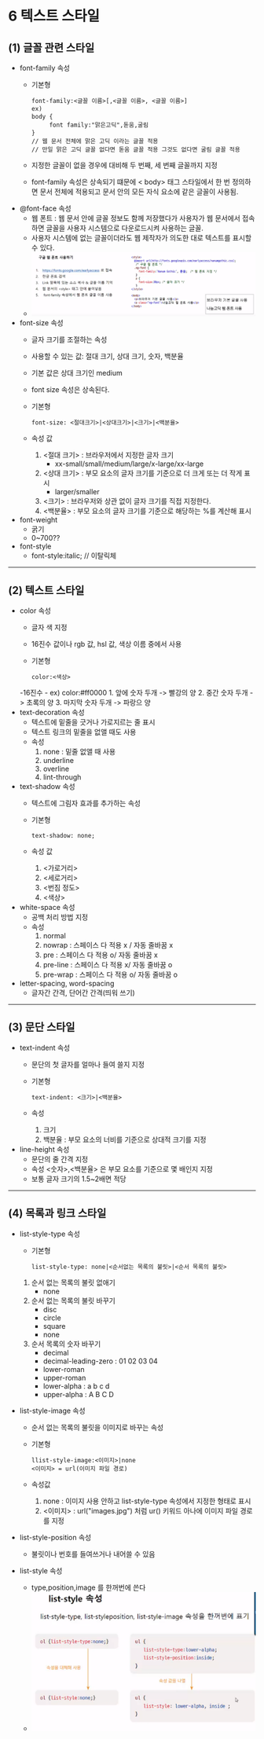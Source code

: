 6 텍스트 스타일
=====================
**(1) 글꼴 관련 스타일**
---------------------
* font-family 속성
    - 기본형

          font-family:<글꼴 이름>[,<글꼴 이름>, <글꼴 이름>]
          ex)
          body {
               font family:"맑은고딕",돋움,굴림
          }
          // 웹 문서 전체에 맑은 고딕 이라는 글꼴 적용
          // 만일 맑은 고딕 글꼴 없다면 돋움 글꼴 적용 그것도 없다면 굴림 글꼴 적용
    - 지정한 글꼴이 없을 경우에 대비해 두 번째, 세 번째 글꼴까지 지정
    - font-family 속성은 상속되기 떄문에 < body> 태그 스타일에서 한 번 정의하면 문서 전체에 적용되고 문서 안의 모든 자식 요소에 같은 글꼴이 사용됨.
* @font-face 속성
    - 웹 폰트 : 웹 문서 안에 글꼴 정보도 함께 저장했다가 사용자가 웹 문서에서 접속하면 글꼴을 사용자 시스템으로 다운로드시켜 사용하는 글꼴.
    - 사용자 시스템에 없는 글꼴이더라도 웹 제작자가 의도한 대로 텍스트를 표시할 수 있다.
    - <img src="image/웹폰트파일사용법.png">
* font-size 속성
    - 글자 크기를 조절하는 속성
    - 사용할 수 있는 값: 절대 크기, 상대 크기, 숫자, 백분율
    - 기본 값은 상대 크기인 medium
    - font size 속성은 상속된다.
    - 기본형
    
          font-size: <절대크기>|<상대크기>|<크기>|<백분율>
    
    - 속성 값
        1. <절대 크기> : 브라우저에서 지정한 글자 크기
            - xx-small/small/medium/large/x-large/xx-large
        2. <상대 크기> : 부모 요소의 글자 크기를 기준으로 더 크게 또는 더 작게 표시
            - larger/smaller
        3. <크기> : 브라우저와 상관 없이 글자 크기를 직접 지정한다.
        4. <백분율> : 부모 요소의 글자 크기를 기준으로 해당하는 %를 계산해 표시
* font-weight
    - 굵기
    - 0~700??
* font-style
    - font-style:italic; // 이탈릭체
* * *
**(2) 텍스트 스타일**
-----------------------
* color 속성
    - 글자 색 지정
    - 16진수 값이나 rgb 값, hsl 값, 색상 이름 중에서 사용
    - 기본형

          color:<색상>
    -16진수
        - ex) color:#ff0000
        1. 앞에 숫자 두개 -> 빨강의 양
        2. 중간 숫자 두개 -> 초록의 양
        3. 마지막 숫자 두개 -> 파랑으 양
* text-decoration 속성
    - 텍스트에 밑줄을 긋거나 가로지르는 줄 표시
    - 텍스트 링크의 밑줄을 없앨 때도 사용
    - 속성
        1. none : 밑줄 없앨 때 사용
        2. underline
        3. overline
        4. lint-through
* text-shadow 속성
    - 텍스트에 그림자 효과를 추가하는 속성
    - 기본형

          text-shadow: none;
    - 속성 값
        1. <가로거리>
        2. <세로거리>
        3. <번짐 정도>
        4. <색상>
* white-space 속성
    - 공백 처리 방법 지정
    - 속성
        1. normal
        2. nowrap : 스페이스 다 적용 x /  자동 줄바꿈 x
        3. pre : 스페이스 다 적용 o/  자동 줄바꿈 x
        4. pre-line : 스페이스 다 적용 x/  자동 줄바꿈 o
        5. pre-wrap : 스페이스 다 적용 o/  자동 줄바꿈 o
* letter-spacing, word-spacing
    - 글자간 간격, 단어간 간격(띄워 쓰기)


* * *
**(3) 문단 스타일**
-------------------------------
* text-indent 속성
    - 문단의 첫 글자를 얼마나 들여 쓸지 지정
    - 기본형

          text-indent: <크기>|<백분율>
    - 속성
        1. 크기
        2. 백분율 : 부모 요소의 너비를 기준으로 상대적 크기를 지정
* line-height 속성
    - 문단의 줄 간격 지정
    - 속성 <숫자>,<백분율> 은 부모 요소를 기준으로 몇 배인지 지정
    - 보통 글자 크기의 1.5~2배면 적당
* * *
**(4) 목록과 링크 스타일**
---------------
* list-style-type 속성
    - 기본형

          list-style-type: none|<순서없는 목록의 불릿>|<순서 목록의 불릿>
    1. 순서 없는 목록의 불릿 없애기
        - none
    2. 순서 없는 목록의 불릿 바꾸기
        - disc
        - circle
        - square
        - none
    3. 순서 목록의 숫자 바꾸기
        - decimal
        - decimal-leading-zero : 01 02 03 04
        - lower-roman
        - upper-roman
        - lower-alpha : a b c d
        - upper-alpha : A B C D
* list-style-image 속성
    - 순서 없는 목록의 불릿을 이미지로 바꾸는 속성
    - 기본형

          llist-style-image:<이미지>|none
          <이미지> = url(이미지 파일 경로)
    - 속성값
        1. none : 이미지 사용 안하고 list-style-type 속성에서 지정한 형태로 표시
        2. <이미지> : url("images.jpg") 처럼 ur() 키워드 아나에 이미지 파일 경로를 지정
* list-style-position 속성
    - 불릿이나 번호를 들여쓰거나 내어쓸 수 있음

* list-style 속성
    - type,position,image 를 한꺼번에 쓴다
    - <img src="image/list-style.png">